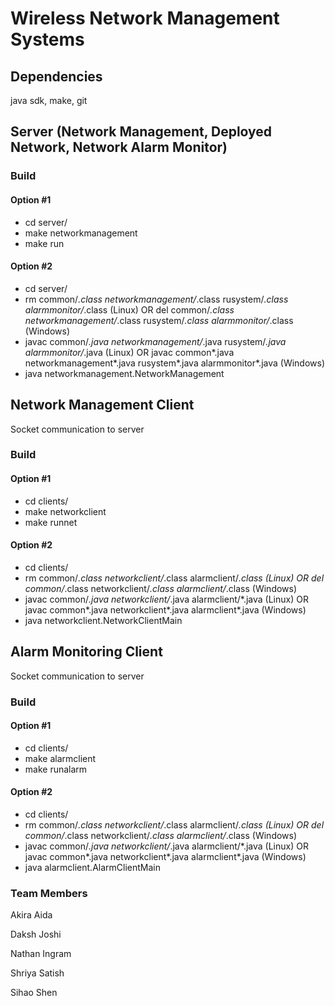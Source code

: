 # Wireless Network Management Systems

## Dependencies

java sdk, make, git

## Server (Network Management, Deployed Network, Network Alarm Monitor)

### Build

#### Option #1

- cd server/
- make networkmanagement
- make run

#### Option #2

- cd server/
- rm common/*.class networkmanagement/*.class rusystem/*.class alarmmonitor/*.class (Linux) OR del common/*.class networkmanagement/*.class rusystem/*.class alarmmonitor/*.class (Windows)
- javac common/*.java networkmanagement/*.java rusystem/*.java alarmmonitor/*.java (Linux) OR javac common\*.java networkmanagement\*.java rusystem\*.java alarmmonitor\*.java (Windows)
- java networkmanagement.NetworkManagement 

## Network Management Client

Socket communication to server

### Build

#### Option #1

- cd clients/
- make networkclient
- make runnet

#### Option #2

- cd clients/
- rm common/*.class networkclient/*.class alarmclient/*.class (Linux) OR del common/*.class networkclient/*.class alarmclient/*.class (Windows)
- javac common/*.java networkclient/*.java alarmclient/*.java (Linux) OR javac common\*.java networkclient\*.java alarmclient\*.java (Windows)
- java networkclient.NetworkClientMain

## Alarm Monitoring Client

Socket communication to server

### Build

#### Option #1

- cd clients/
- make alarmclient
- make runalarm

#### Option #2

- cd clients/
- rm common/*.class networkclient/*.class alarmclient/*.class (Linux) OR del common/*.class networkclient/*.class alarmclient/*.class (Windows)
- javac common/*.java networkclient/*.java alarmclient/*.java (Linux) OR javac common\*.java networkclient\*.java alarmclient\*.java (Windows)
- java alarmclient.AlarmClientMain

### Team Members

Akira Aida

Daksh Joshi

Nathan Ingram

Shriya Satish

Sihao Shen